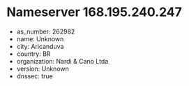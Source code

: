 # Nameserver 168.195.240.247

* as_number: 262982
* name: Unknown
* city: Aricanduva
* country: BR
* organization: Nardi & Cano Ltda
* version: Unknown
* dnssec: true
